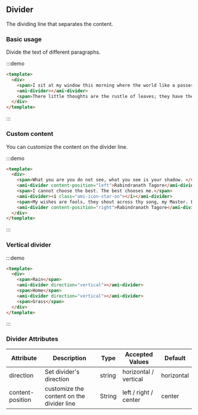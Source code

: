 ## Divider

The dividing line that separates the content.

### Basic usage

Divide the text of different paragraphs.

:::demo
```html
<template>
  <div>
    <span>I sit at my window this morning where the world like a passer-by stops for a moment, nods to me and goes.</span>
    <ami-divider></ami-divider>
    <span>There little thoughts are the rustle of leaves; they have their whisper of joy in my mind.</span>
  </div>
</template>
```
:::

### Custom content

You can customize the content on the divider line.


:::demo
```html
<template>
  <div>
    <span>What you are you do not see, what you see is your shadow. </span>
    <ami-divider content-position="left">Rabindranath Tagore</ami-divider>
    <span>I cannot choose the best. The best chooses me.</span>
    <ami-divider><i class="ami-icon-star-on"></i></ami-divider>
    <span>My wishes are fools, they shout across thy song, my Master. Let me but listen.</span>
    <ami-divider content-position="right">Rabindranath Tagore</ami-divider>
  </div>
</template>
```
:::

### Vertical divider

:::demo
```html
<template>
  <div>
    <span>Rain</span>
    <ami-divider direction="vertical"></ami-divider>
    <span>Home</span>
    <ami-divider direction="vertical"></ami-divider>
    <span>Grass</span>
  </div>
</template>
```
:::

### Divider Attributes
| Attribute      | Description          | Type      | Accepted Values       | Default  |
|-------------  |---------------- |---------------- |---------------------- |-------- |
| direction      | Set divider's direction  | string  |          horizontal / vertical           |    horizontal     |
| content-position      | customize the content on the divider line | String  |  left / right / center  |  center |
